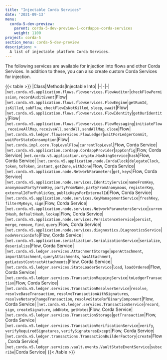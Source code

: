 ```yaml
---
title: "Injectable Corda Services"
date: '2021-09-13'
menu:
  corda-5-dev-preview:
    parent: corda-5-dev-preview-1-cordapps-corda-services
    weight: 1100
project: corda-5
section_menu: corda-5-dev-preview
description: >
  A list of injectable platform Corda Services.
---
```


The following services are available for injection into flows and other Corda Services. In addition to these, you can also create custom Corda Services for injection.

{{< table >}}
|Class|Methods|Injectable Into|
|-|-|-|
|`net.corda.v5.application.flows.flowservices.FlowAuditor`|`checkFlowPermission`, `recordAuditEvent`|Flow|
|`net.corda.v5.application.flows.flowservices.FlowEngine`|`getRunId`, `isKilled`, `subFlow`, `checkFlowIsNotKilled`, `sleep`, `await`|Flow|
|`net.corda.v5.application.flows.flowservices.FlowIdentity`|`getOurIdentity`|Flow|
|`net.corda.v5.application.flows.flowservices.FlowMessaging`|`initiateFlow`, `receiveAllMap`, `receiveAll`, `sendAll`, `sendAllMap`, `close`|Flow|
|`net.corda.v5.ledger.flowservices.FlowLedger`|`waitForLedgerCommit`, `waitForStateConsumption`|Flow|
|`net.corda.impl.core.TopLevelFlow`|`currentTopLevel`|Flow, Corda Service|
|`net.corda.v5.application.cordapp.CordappProvider`|`appConfig`|Flow, Corda Service|
|`net.corda.v5.application.crypto.HashingService`|`hash`|Flow, Corda Service|
|`net.corda.v5.application.node.CordaClock`|`delegateClock`, `token`, `toToken`, `instant`, `getZone`, `withZone`|Flow, Corda Service|
|`net.corda.v5.application.node.NetworkParameters`|`get`, `keys`|Flow, Corda Service|
|`net.corda.v5.application.node.services.IdentityService`|`nameFromKey`, `anonymousPartyFromKey`, `partyFromName`, `partyFromAnonymous`, `registerKey`, `externalIdForPublicKey`, `publicKeysForExternalId`|Flow, Corda Service|
|`net.corda.v5.application.node.services.KeyManagementService`|`freshKey`, `filterMyKeys`, `sign`|Flow, Corda Service|
|`net.corda.v5.application.node.services.NetworkParametersService`|`currentHash`, `defaultHash`, `lookup`|Flow, Corda Service|
|`net.corda.v5.application.node.services.PersistenceService`|`persist`, `merge`, `remove`, `find`, `query`|Flow, Corda Service|
|`net.corda.v5.application.node.services.diagnostics.DiagnosticsService`|`nodeVersionInfo`|Flow, Corda Service|
|`net.corda.v5.application.serialization.SerializationService`|`serialize`, `deserialize`|Flow, Corda Service|
|`net.corda.v5.ledger.services.AttachmentStorage`|`openAttachment`, `importAttachment`, `queryAttachments`, `hasAttachment`, `getLatestContractAttachments`|Flow, Corda Service|
|`net.corda.v5.ledger.services.StateLoaderService`|`load`, `loadOrdered`|Flow, Corda Service|
|`net.corda.v5.ledger.services.TransactionMappingService`|`toLedgerTransaction`|Flow, Corda Service|
|`net.corda.v5.ledger.services.TransactionResolverService`|`resolve`, `resolveBaseTransaction`, `resolveTransactionWithSignatures`, `resolveNotaryChangeTransaction`, `resolveStateRefBinaryComponent`|Flow, Corda Service|
|`net.corda.v5.ledger.services.TransactionService`|`record`, `sign`, `createSignature`, `addNote`, `getNotes`|Flow, Corda Service|
|`net.corda.v5.ledger.services.TransactionStorage`|`getTransaction`|Flow, Corda Service|
|`net.corda.v5.ledger.services.TransactionVerificationService`|`verify`, `verifyRequiredSignatures`, `verifySignaturesExcept`|Flow, Corda Service|
|`net.corda.v5.ledger.transactions.TransactionBuilderFactory`|`create`|Flow, Corda Service|
|`net.corda.v5.ledger.services.vault.events.VaultStateEventService`|`subscribe`|Corda Service|
{{< /table >}}
